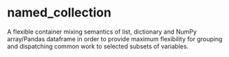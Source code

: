 # named_collection
A flexible container mixing semantics of list, dictionary and NumPy array/Pandas dataframe in order to provide maximum flexibility for grouping and dispatching common work to selected subsets of variables.
